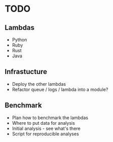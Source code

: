 # TODO

## Lambdas

- Python
- Ruby
- Rust
- Java

## Infrastucture

- Deploy the other lambdas
- Refactor queue / logs / lambda into a module?

## Benchmark

- Plan how to benchmark the lambdas
- Where to put data for analysis
- Initial analysis - see what's there
- Script for reproducible analyses
